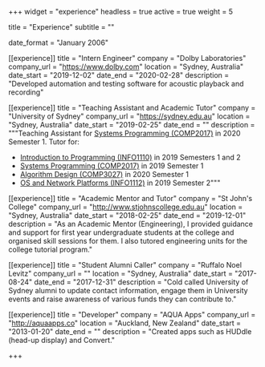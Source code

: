 +++
widget = "experience"
headless = true
active = true
weight = 5

title = "Experience"
subtitle = ""

date_format = "January 2006"

[[experience]]
    title = "Intern Engineer"
    company = "Dolby Laboratories"
    company_url = "https://www.dolby.com"
    location = "Sydney, Australia"
    date_start = "2019-12-02"
    date_end = "2020-02-28"
    description = "Developed automation and testing software for acoustic playback and recording"

[[experience]]
    title = "Teaching Assistant and Academic Tutor"
    company = "University of Sydney"
    company_url = "https://sydney.edu.au"
    location = "Sydney, Australia"
    date_start = "2019-02-25"
    date_end = ""
    description = """Teaching Assistant for [Systems Programming (COMP2017)](https://sydney.edu.au/courses/units-of-study/2020/comp/comp2017.html) in 2020 Semester 1. Tutor for:
- [Introduction to Programming (INFO1110)](https://sydney.edu.au/courses/units-of-study/2020/info/info1110.html) in 2019 Semesters 1 and 2
- [Systems Programming (COMP2017)](https://sydney.edu.au/courses/units-of-study/2020/comp/comp2017.html) in 2019 Semester 1
- [Algorithm Design (COMP3027)](https://sydney.edu.au/courses/units-of-study/2020/comp/comp3027.html) in 2020 Semester 1
- [OS and Network Platforms (INFO1112)](https://sydney.edu.au/courses/units-of-study/2020/info/info1112.html) in 2019 Semester 2"""

[[experience]]
    title = "Academic Mentor and Tutor"
    company = "St John's College"
    company_url = "http://www.stjohnscollege.edu.au"
    location = "Sydney, Australia"
    date_start = "2018-02-25"
    date_end = "2019-12-01"
    description = "As an Academic Mentor (Engineering), I provided guidance and support for first year undergraduate students at the college and organised skill sessions for them. I also tutored engineering units for the college tutorial program."

[[experience]]
    title = "Student Alumni Caller"
    company = "Ruffalo Noel Levitz"
    company_url = ""
    location = "Sydney, Australia"
    date_start = "2017-08-24"
    date_end = "2017-12-31"
    description = "Cold called University of Sydney alumni to update contact information, engage them in University events and raise awareness of various funds they can contribute to."

[[experience]]
    title = "Developer"
    company = "AQUA Apps"
    company_url = "http://aquaapps.co"
    location = "Auckland, New Zealand"
    date_start = "2013-01-20"
    date_end = ""
    description = "Created apps such as HUDdle (head-up display) and Convert."

+++
